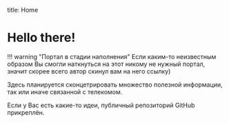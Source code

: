 title: Home

# **Hello there!**

!!! warning "Портал в стадии наполнения"
Если каким-то неизвестным образом Вы смогли наткнуться на этот никому не нужный портал, значит скорее всего автор скинул вам на него ссылку)

Здесь планируется сконцетрировать множество полезной информации, так или иначе связанной с телекомом.

Если у Вас есть какие-то идеи, публичный репозиторий GitHub прикреплён.